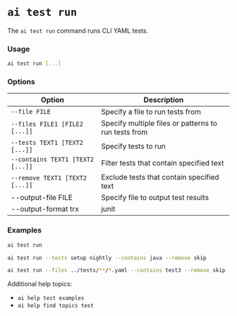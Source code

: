 # `ai test run`

The `ai test run` command runs CLI YAML tests.

### Usage

``` bash
ai test run [...]
```

### Options

| Option | Description |
|--------|-------------|
| `--file FILE`  | Specify a file to run tests from |
| `--files FILE1 [FILE2 [...]]` | Specify multiple files or patterns to run tests from |
| `--tests TEXT1 [TEXT2 [...]]` | Specify tests to run |
| `--contains TEXT1 [TEXT2 [...]]` | Filter tests that contain specified text |
| `--remove TEXT1 [TEXT2 [...]]` | Exclude tests that contain specified text |
| --output-file FILE | Specify file to output test results |
| --output-format trx|junit | Specify output format (trx or junit) |

### Examples

``` bash title="Runs all available tests"
ai test run
```

``` bash title="Run tests from files under current directory, that contain 'setup' or 'nightly', and 'java', but not 'skip'"
ai test run --tests setup nightly --contains java --remove skip
```

``` bash title="Run tests from files under 'tests' directory, that contain 'test3', but not 'skip'"
ai test run --files ../tests/**/*.yaml --contains test3 --remove skip
```

Additional help topics:

- `ai help test examples`
- `ai help find topics test`